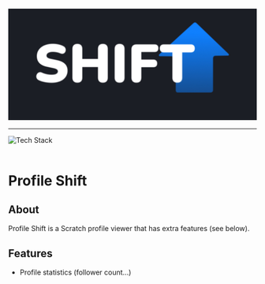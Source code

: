 ![banner](./public/banner.png)

---

![Tech Stack](https://skillicons.dev/icons?i=html,css,js) <br><br>


Profile Shift
=============

About
-----
Profile Shift is a Scratch profile viewer that has extra features (see below). 


Features
--------
* Profile statistics (follower count...)

